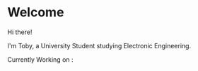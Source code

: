 # Welcome

Hi there!

I'm Toby, a University Student studying Electronic Engineering.

Currently Working on : 
